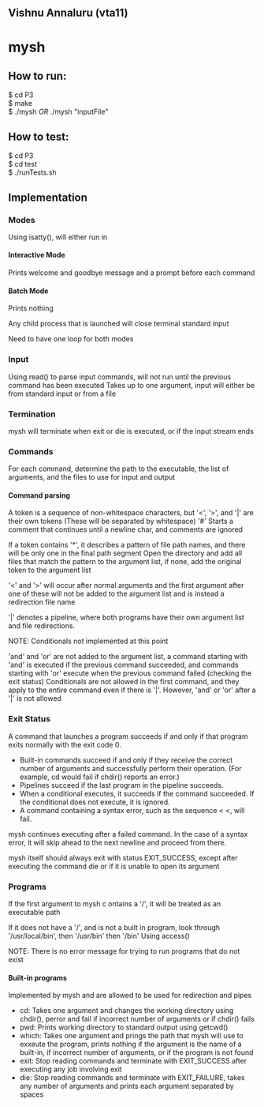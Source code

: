 ## Vishnu Annaluru (vta11)

# mysh

## How to run:

\$ cd P3\
\$ make\
\$ ./mysh *OR* ./mysh "inputFile"

## How to test:

\$ cd P3\
\$ cd test\
\$ ./runTests.sh

## Implementation

### Modes

Using isatty(), will either run in
#### Interactive Mode
Prints welcome and goodbye message and a prompt before each command
#### Batch Mode
Prints nothing

Any child process that is launched will close terminal standard input

Need to have one loop for both modes

### Input
Using read() to parse input commands, will not run until the previous command has been executed
Takes up to one argument, input will either be from standard input or from a file

### Termination
mysh will terminate when exit or die is executed, or if the input stream ends

### Commands
For each command, determine the path to the executable, the list of arguments, and the files to use for input and output

#### Command parsing
A token is a sequence of non-whitespace characters, but '<', '>', and '|' are their own tokens (These will be separated by whitespace)
'#' Starts a comment that continues until a newline char, and comments are ignored

If a token contains '*', it describes a pattern of file path names, and there will be only one in the final path segment
Open the directory and add all files that match the pattern to the argument list, if none, add the original token to the argument list

'<' and '>' will occur after normal arguments and the first argument after one of these will not be added to the argument list and is instead a redirection file name

'|' denotes a pipeline, where both programs have their own argument list and file redirections.

NOTE: Conditionals not implemented at this point

'and' and 'or' are not added to the argument list, a command starting with 'and' is executed if the previous command succeeded, and commands starting with 'or' execute when the previous command failed (checking the exit status)
Conditionals are not allowed in the first command, and they apply to the entire command even if there is '|'. However, 'and' or 'or' after a '|' is not allowed

### Exit Status
A command that launches a program succeeds if and only if that program exits normally with the exit code 0.
 - Built-in commands succeed if and only if they receive the correct number of arguments and
 successfully perform their operation. (For example, cd would fail if chdir() reports an error.)
 - Pipelines succeed if the last program in the pipeline succeeds.
 - When a conditional executes, it succeeds if the command succeeded. If the conditional does
   not execute, it is ignored.
 - A command containing a syntax error, such as the sequence < <, will fail.

mysh continues executing after a failed command. In the case of a syntax error, it will
skip ahead to the next newline and proceed from there.

mysh itself should always exit with status EXIT_SUCCESS, except after executing the command die or if it is unable to open its argument

### Programs
If the first argument to mysh c ontains a '/', it will be treated as an executable path

If it does not have a '/', and is not a built in program, look through '/usr/local/bin', then '/usr/bin' then '/bin'
Using access()

NOTE: There is no error message for trying to run programs that do not exist

#### Built-in programs
Implemented by mysh and are allowed to be used for redirection and pipes
- cd: Takes one argument and changes the working directory using chdir(), perror and fail if incorrect number of arguments or if chdir() fails
- pwd: Prints working directory to standard output using getcwd()
- which: Takes one argument and prings the path that mysh will use to exxeute the program, prints nothing if the argument is the name of a built-in, if incorrect number of
  arguments, or if the program is not found
- exit: Stop reading commands and terminate with EXIT_SUCCESS after executing any job involving exit
- die: Stop reading commands and terminate with EXIT_FAILURE, takes any number of arguments and prints each argument separated by spaces
